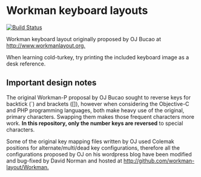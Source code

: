 # Workman keyboard layouts

[![Build Status](https://travis-ci.org/macie/Workman_PL.svg?branch=master)](https://travis-ci.org/macie/Workman_PL)

Workman keyboard layout originally proposed by OJ Bucao at <http://www.workmanlayout.org.>

When learning cold-turkey, try printing the included keyboard image as a desk reference.

## Important design notes

The original Workman-P proposal by OJ Bucao sought to reverse keys for backtick (`) and brackets ([]), however when considering the Objective-C and PHP programming languages, both make heavy use of the original, primary characters. Swapping them makes those frequent characters more work. **In this repository, only the number keys are reversed** to special characters.

Some of the original key mapping files written by OJ used Colemak positions for alternate/multi/dead key configurations, therefore all the configurations proposed by OJ on his wordpress blog have been modified and bug-fixed by David Norman and hosted at <http://github.com/workman-layout/Workman.>
